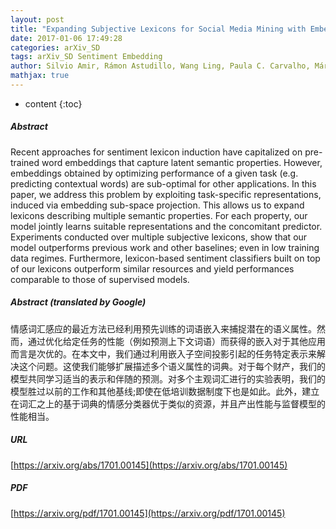 ```yaml
---
layout: post
title: "Expanding Subjective Lexicons for Social Media Mining with Embedding Subspaces"
date: 2017-01-06 17:49:28
categories: arXiv_SD
tags: arXiv_SD Sentiment Embedding
author: Silvio Amir, Rámon Astudillo, Wang Ling, Paula C. Carvalho, Mário J. Silva
mathjax: true
---
```


* content
{:toc}

##### Abstract
Recent approaches for sentiment lexicon induction have capitalized on pre-trained word embeddings that capture latent semantic properties. However, embeddings obtained by optimizing performance of a given task (e.g. predicting contextual words) are sub-optimal for other applications. In this paper, we address this problem by exploiting task-specific representations, induced via embedding sub-space projection. This allows us to expand lexicons describing multiple semantic properties. For each property, our model jointly learns suitable representations and the concomitant predictor. Experiments conducted over multiple subjective lexicons, show that our model outperforms previous work and other baselines; even in low training data regimes. Furthermore, lexicon-based sentiment classifiers built on top of our lexicons outperform similar resources and yield performances comparable to those of supervised models.

##### Abstract (translated by Google)
情感词汇感应的最近方法已经利用预先训练的词语嵌入来捕捉潜在的语义属性。然而，通过优化给定任务的性能（例如预测上下文词语）而获得的嵌入对于其他应用而言是次优的。在本文中，我们通过利用嵌入子空间投影引起的任务特定表示来解决这个问题。这使我们能够扩展描述多个语义属性的词典。对于每个财产，我们的模型共同学习适当的表示和伴随的预测。对多个主观词汇进行的实验表明，我们的模型胜过以前的工作和其他基线;即使在低培训数据制度下也是如此。此外，建立在词汇之上的基于词典的情感分类器优于类似的资源，并且产出性能与监督模型的性能相当。

##### URL
[https://arxiv.org/abs/1701.00145](https://arxiv.org/abs/1701.00145)

##### PDF
[https://arxiv.org/pdf/1701.00145](https://arxiv.org/pdf/1701.00145)

